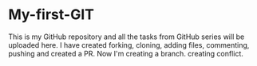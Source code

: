 # My-first-GIT
This is my GitHub repository and all the tasks from GitHub series will be uploaded here.
I have created forking, cloning, adding files, commenting, pushing and created a PR.
Now I'm creating a branch.
creating conflict.

